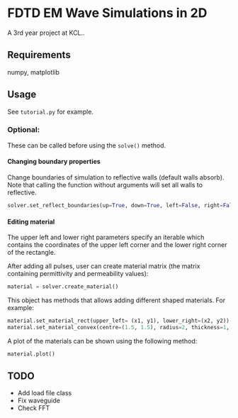 FDTD EM Wave Simulations in 2D
==============

A 3rd year project at KCL..

## Requirements
numpy, matplotlib

## Usage
See ```tutorial.py``` for example.

### Optional:
These can be called before using the ```solve()``` method. 

#### Changing boundary properties
Change boundaries of simulation to reflective walls (default walls absorb).  
Note that calling the function without arguments will set all walls to reflective.
```python
solver.set_reflect_boundaries(up=True, down=True, left=False, right=False)
```

#### Editing material
The upper left and lower right parameters specify an iterable which contains the coordinates of the
upper left corner and the lower right corner of the rectangle.

After adding all pulses, user can create material matrix (the matrix containing permittivity and permeability values):
```python
material = solver.create_material()
```
This object has methods that allows adding different shaped materials. For example:
```python
material.set_material_rect(upper_left= (x1, y1), lower_right=(x2, y2))
material.set_material_convex(centre=(1.5, 1.5), radius=2, thickness=1, epsilon_rel=5)
```
A plot of the materials can be shown using the following method:
```python
material.plot()
```

## TODO

* Add load file class
* Fix waveguide 
* Check FFT 

